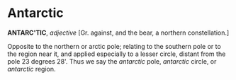 # Antarctic

**ANTARC'TIC**, _adjective_ \[Gr. against, and the bear, a northern constellation.\]

Opposite to the northern or arctic pole; relating to the southern pole or to the region near it, and applied especially to a lesser circle, distant from the pole 23 degrees 28'. Thus we say the _antarctic_ pole, _antarctic_ circle, or _antarctic_ region.